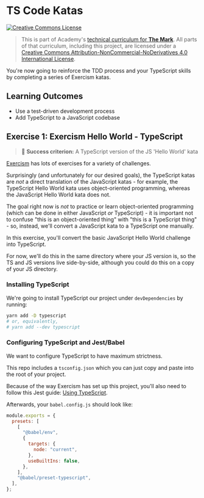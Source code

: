 # TS Code Katas

<a rel="license" href="http://creativecommons.org/licenses/by-nc-nd/4.0/"><img alt="Creative Commons License" style="border-width:0" src="https://i.creativecommons.org/l/by-nc-nd/4.0/88x31.png" /></a>

> This is part of Academy's [technical curriculum for **The Mark**](https://github.com/WeAreAcademy/curriculum-mark). All parts of that curriculum, including this project, are licensed under a <a rel="license" href="http://creativecommons.org/licenses/by-nc-nd/4.0/">Creative Commons Attribution-NonCommercial-NoDerivatives 4.0 International License</a>.

You're now going to reinforce the TDD process and your TypeScript skills by completing a series of Exercism katas.

## Learning Outcomes

- Use a test-driven development process
- Add TypeScript to a JavaScript codebase

## Exercise 1: Exercism Hello World - TypeScript

> 🎯 **Success criterion:** A TypeScript version of the JS 'Hello World' kata

[Exercism](https://exercism.io/) has lots of exercises for a variety of challenges.

Surprisingly (and unfortunately for our desired goals), the TypeScript katas are _not_ a direct translation of the JavaScript katas - for example, the TypeScript Hello World kata uses object-oriented programming, whereas the JavaScript Hello World kata does not.

The goal right now is _not_ to practice or learn object-oriented programming (which can be done in either JavaScript _or_ TypeScript) - it is important not to confuse "this is an object-oriented thing" with "this is a TypeScript thing" - so, instead, we'll convert a JavaScript kata to a TypeScript one manually.

In this exercise, you'll convert the basic JavaScript Hello World challenge into TypeScript.

For now, we'll do this in the same directory where your JS version is, so the TS and JS versions live side-by-side, although you could do this on a copy of your JS directory.

### Installing TypeScript

We're going to install TypeScript our project under `devDependencies` by running:

```bash
yarn add -D typescript
# or, equivalently,
# yarn add --dev typescript
```

### Configuring TypeScript and Jest/Babel

We want to configure TypeScript to have maximum strictness.

This repo includes a `tsconfig.json` which you can just copy and paste into the root of your project.

Because of the way Exercism has set up this project, you'll also need to follow this Jest guide: [Using TypeScript](https://jestjs.io/docs/en/getting-started#using-typescript).

Afterwards, your `babel.config.js` should look like:

```js
module.exports = {
  presets: [
    [
      "@babel/env",
      {
        targets: {
          node: "current",
        },
        useBuiltIns: false,
      },
    ],
    "@babel/preset-typescript",
  ],
};
```
